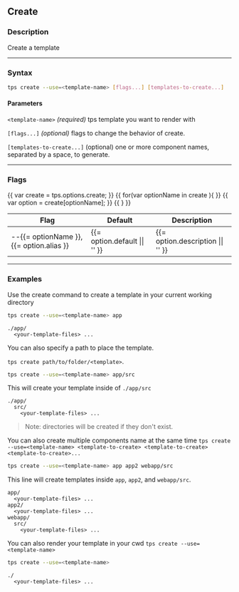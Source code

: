 ## Create

### Description

Create a template

---

### Syntax

```bash
tps create --use=<template-name> [flags...] [templates-to-create...]
```

#### Parameters

`<template-name>` _(required)_ tps template you want to render with

`[flags...]` _(optional)_ flags to change the behavior of create.

`[templates-to-create...]` (optional) one or more component names, separated by a space, to generate.

---

### Flags

<table id="create-table">
    <thead>
      <tr>
        <th>Flag</th>
        <th>Default</th>
        <th>Description</th>
      </tr>
    </thead>
    <tbody>
    {{ var create = tps.options.create; }}
    {{ for(var optionName in create ){ }}
        {{ var option = create[optionName]; }}
        <tr>
            <td>--{{= optionName }}, {{= option.alias }}</td>
            <td>{{= option.default || '' }}</td>
            <td>{{= option.description || '' }}</td>
        </tr>
    {{ } }}
    </tbody>
</table>

---

### Examples

Use the create command to create a template in your current working directory

```bash
tps create --use=<template-name> app
```

    ./app/
      <your-template-files> ...

You can also specify a path to place the template.

`tps create path/to/folder/<template>`.

```bash
tps create --use=<template-name> app/src
```

This will create your template inside of `./app/src`

    ./app/
      src/
        <your-template-files> ...

> Note: directories will be created if they don't exist.

You can also create multiple components name at the same time `tps create --use=<template-name> <template-to-create> <template-to-create> <template-to-create>...`

```bash
tps create --use=<template-name> app app2 webapp/src
```

This line will create templates inside `app`, `app2`, and `webapp/src`.

    app/
      <your-template-files> ...
    app2/
      <your-template-files> ...
    webapp/
      src/
        <your-template-files> ...

You can also render your template in your cwd `tps create --use=<template-name>`

```bash
tps create --use=<template-name>
```

    ./
      <your-template-files> ...
